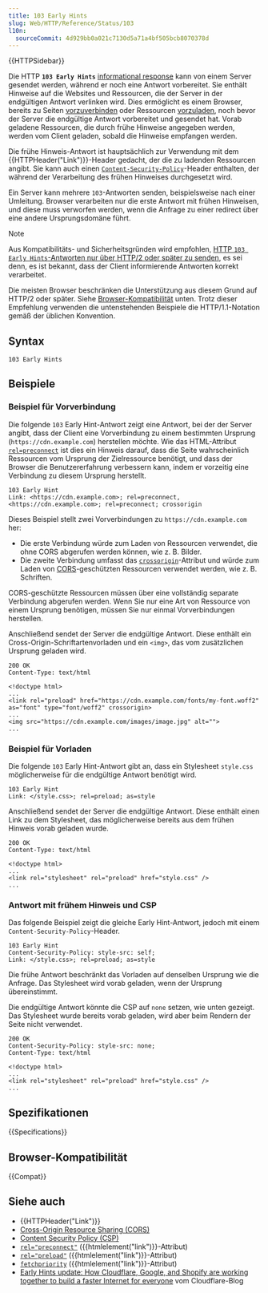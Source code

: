 ```yaml
---
title: 103 Early Hints
slug: Web/HTTP/Reference/Status/103
l10n:
  sourceCommit: 4d929bb0a021c7130d5a71a4bf505bcb8070378d
---
```


{{HTTPSidebar}}

Die HTTP **`103 Early Hints`** [informational response](/de/docs/Web/HTTP/Reference/Status#informational_responses) kann von einem Server gesendet werden, während er noch eine Antwort vorbereitet. Sie enthält Hinweise auf die Websites und Ressourcen, die der Server in der endgültigen Antwort verlinken wird.
Dies ermöglicht es einem Browser, bereits zu Seiten [vorzuverbinden](/de/docs/Web/HTML/Attributes/rel/preconnect) oder Ressourcen [vorzuladen](/de/docs/Web/HTML/Attributes/rel/preload), noch bevor der Server die endgültige Antwort vorbereitet und gesendet hat.
Vorab geladene Ressourcen, die durch frühe Hinweise angegeben werden, werden vom Client geladen, sobald die Hinweise empfangen werden.

Die frühe Hinweis-Antwort ist hauptsächlich zur Verwendung mit dem {{HTTPHeader("Link")}}-Header gedacht, der die zu ladenden Ressourcen angibt.
Sie kann auch einen [`Content-Security-Policy`](/de/docs/Web/HTTP/Guides/CSP)-Header enthalten, der während der Verarbeitung des frühen Hinweises durchgesetzt wird.

Ein Server kann mehrere `103`-Antworten senden, beispielsweise nach einer Umleitung.
Browser verarbeiten nur die erste Antwort mit frühen Hinweisen, und diese muss verworfen werden, wenn die Anfrage zu einer redirect über eine andere Ursprungsdomäne führt.

> [!NOTE]
> Aus Kompatibilitäts- und Sicherheitsgründen wird empfohlen, [HTTP `103 Early Hints`-Antworten nur über HTTP/2 oder später zu senden](https://www.rfc-editor.org/rfc/rfc8297#section-3), es sei denn, es ist bekannt, dass der Client informierende Antworten korrekt verarbeitet.
>
> Die meisten Browser beschränken die Unterstützung aus diesem Grund auf HTTP/2 oder später. Siehe [Browser-Kompatibilität](#browser-kompatibilität) unten.
> Trotz dieser Empfehlung verwenden die untenstehenden Beispiele die HTTP/1.1-Notation gemäß der üblichen Konvention.

## Syntax

```http
103 Early Hints
```

## Beispiele

### Beispiel für Vorverbindung

Die folgende `103` Early Hint-Antwort zeigt eine Antwort, bei der der Server angibt, dass der Client eine Vorverbindung zu einem bestimmten Ursprung (`https://cdn.example.com`) herstellen möchte.
Wie das HTML-Attribut [`rel=preconnect`](/de/docs/Web/HTML/Attributes/rel/preconnect) ist dies ein Hinweis darauf, dass die Seite wahrscheinlich Ressourcen vom Ursprung der Zielressource benötigt, und dass der Browser die Benutzererfahrung verbessern kann, indem er vorzeitig eine Verbindung zu diesem Ursprung herstellt.

```http
103 Early Hint
Link: <https://cdn.example.com>; rel=preconnect, <https://cdn.example.com>; rel=preconnect; crossorigin
```

Dieses Beispiel stellt zwei Vorverbindungen zu `https://cdn.example.com` her:

- Die erste Verbindung würde zum Laden von Ressourcen verwendet, die ohne CORS abgerufen werden können, wie z. B. Bilder.
- Die zweite Verbindung umfasst das [`crossorigin`](/de/docs/Web/HTML/Attributes/crossorigin)-Attribut und würde zum Laden von [CORS](/de/docs/Web/HTTP/Guides/CORS)-geschützten Ressourcen verwendet werden, wie z. B. Schriften.

CORS-geschützte Ressourcen müssen über eine vollständig separate Verbindung abgerufen werden. Wenn Sie nur eine Art von Ressource von einem Ursprung benötigen, müssen Sie nur einmal Vorverbindungen herstellen.

Anschließend sendet der Server die endgültige Antwort.
Diese enthält ein Cross-Origin-Schriftartenvorladen und ein `<img>`, das vom zusätzlichen Ursprung geladen wird.

```http
200 OK
Content-Type: text/html

<!doctype html>
...
<link rel="preload" href="https://cdn.example.com/fonts/my-font.woff2" as="font" type="font/woff2" crossorigin>
...
<img src="https://cdn.example.com/images/image.jpg" alt="">
...
```

### Beispiel für Vorladen

Die folgende `103` Early Hint-Antwort gibt an, dass ein Stylesheet `style.css` möglicherweise für die endgültige Antwort benötigt wird.

```http
103 Early Hint
Link: </style.css>; rel=preload; as=style
```

Anschließend sendet der Server die endgültige Antwort.
Diese enthält einen Link zu dem Stylesheet, das möglicherweise bereits aus dem frühen Hinweis vorab geladen wurde.

```http
200 OK
Content-Type: text/html

<!doctype html>
...
<link rel="stylesheet" rel="preload" href="style.css" />
...
```

### Antwort mit frühem Hinweis und CSP

Das folgende Beispiel zeigt die gleiche Early Hint-Antwort, jedoch mit einem `Content-Security-Policy`-Header.

```http
103 Early Hint
Content-Security-Policy: style-src: self;
Link: </style.css>; rel=preload; as=style
```

Die frühe Antwort beschränkt das Vorladen auf denselben Ursprung wie die Anfrage.
Das Stylesheet wird vorab geladen, wenn der Ursprung übereinstimmt.

Die endgültige Antwort könnte die CSP auf `none` setzen, wie unten gezeigt.
Das Stylesheet wurde bereits vorab geladen, wird aber beim Rendern der Seite nicht verwendet.

```http
200 OK
Content-Security-Policy: style-src: none;
Content-Type: text/html

<!doctype html>
...
<link rel="stylesheet" rel="preload" href="style.css" />
...
```

## Spezifikationen

{{Specifications}}

## Browser-Kompatibilität

{{Compat}}

## Siehe auch

- {{HTTPHeader("Link")}}
- [Cross-Origin Resource Sharing (CORS)](/de/docs/Web/HTTP/Guides/CORS)
- [Content Security Policy (CSP)](/de/docs/Web/HTTP/Guides/CSP)
- [`rel="preconnect"`](/de/docs/Web/HTML/Attributes/rel/preconnect) ({{htmlelement("link")}}-Attribut)
- [`rel="preload"`](/de/docs/Web/HTML/Attributes/rel/preload) ({{htmlelement("link")}}-Attribut)
- [`fetchpriority`](/de/docs/Web/HTML/Element/link#fetchpriority) ({{htmlelement("link")}}-Attribut)
- [Early Hints update: How Cloudflare, Google, and Shopify are working together to build a faster Internet for everyone](https://blog.cloudflare.com/early-hints-performance/) vom Cloudflare-Blog

